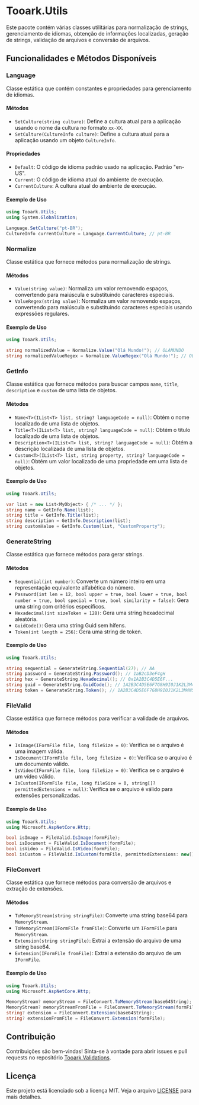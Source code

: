 # Tooark.Utils

Este pacote contém várias classes utilitárias para normalização de strings, gerenciamento de idiomas, obtenção de informações localizadas, geração de strings, validação de arquivos e conversão de arquivos.

## Funcionalidades e Métodos Disponíveis

### Language

Classe estática que contém constantes e propriedades para gerenciamento de idiomas.

#### Métodos

- `SetCulture(string culture)`: Define a cultura atual para a aplicação usando o nome da cultura no formato `xx-XX`.
- `SetCulture(CultureInfo culture)`: Define a cultura atual para a aplicação usando um objeto `CultureInfo`.

#### Propriedades

- `Default`: O código de idioma padrão usado na aplicação. Padrão "en-US".
- `Current`: O código de idioma atual do ambiente de execução.
- `CurrentCulture`: A cultura atual do ambiente de execução.

#### Exemplo de Uso

```csharp
using Tooark.Utils;
using System.Globalization;

Language.SetCulture("pt-BR");
CultureInfo currentCulture = Language.CurrentCulture; // pt-BR
```

### Normalize

Classe estática que fornece métodos para normalização de strings.

#### Métodos

- `Value(string value)`: Normaliza um valor removendo espaços, convertendo para maiúscula e substituindo caracteres especiais.
- `ValueRegex(string value)`: Normaliza um valor removendo espaços, convertendo para maiúscula e substituindo caracteres especiais usando expressões regulares.

#### Exemplo de Uso

```csharp
using Tooark.Utils;

string normalizedValue = Normalize.Value("Olá Mundo!"); // OLAMUNDO
string normalizedValueRegex = Normalize.ValueRegex("Olá Mundo!"); // OLAMUNDO
```

### GetInfo

Classe estática que fornece métodos para buscar campos `name`, `title`, `description` e `custom` de uma lista de objetos.

#### Métodos

- `Name<T>(IList<T> list, string? languageCode = null)`: Obtém o nome localizado de uma lista de objetos.
- `Title<T>(IList<T> list, string? languageCode = null)`: Obtém o título localizado de uma lista de objetos.
- `Description<T>(IList<T> list, string? languageCode = null)`: Obtém a descrição localizada de uma lista de objetos.
- `Custom<T>(IList<T> list, string property, string? languageCode = null)`: Obtém um valor localizado de uma propriedade em uma lista de objetos.

#### Exemplo de Uso

```csharp
using Tooark.Utils;

var list = new List<MyObject> { /* ... */ };
string name = GetInfo.Name(list);
string title = GetInfo.Title(list);
string description = GetInfo.Description(list);
string customValue = GetInfo.Custom(list, "CustomProperty");
```

### GenerateString

Classe estática que fornece métodos para gerar strings.

#### Métodos

- `Sequential(int number)`: Converte um número inteiro em uma representação equivalente alfabética do número.
- `Password(int len = 12, bool upper = true, bool lower = true, bool number = true, bool special = true, bool similarity = false)`: Gera uma string com critérios específicos.
- `Hexadecimal(int sizeToken = 128)`: Gera uma string hexadecimal aleatória.
- `GuidCode()`: Gera uma string Guid sem hífens.
- `Token(int length = 256)`: Gera uma string de token.

#### Exemplo de Uso

```csharp
using Tooark.Utils;

string sequential = GenerateString.Sequential(27); // AA
string password = GenerateString.Password(); // 1aB2cD3eF4gH
string hex = GenerateString.Hexadecimal(); // 0x1A2B3C4D5E6F...
string guid = GenerateString.GuidCode(); // 1A2B3C4D5E6F7G8H9I0J1K2L3M4N5O6P
string token = GenerateString.Token(); // 1A2B3C4D5E6F7G8H9I0J1K2L3M4N5O6P...
```

### FileValid

Classe estática que fornece métodos para verificar a validade de arquivos.

#### Métodos

- `IsImage(IFormFile file, long fileSize = 0)`: Verifica se o arquivo é uma imagem válida.
- `IsDocument(IFormFile file, long fileSize = 0)`: Verifica se o arquivo é um documento válido.
- `IsVideo(IFormFile file, long fileSize = 0)`: Verifica se o arquivo é um vídeo válido.
- `IsCustom(IFormFile file, long fileSize = 0, string[]? permittedExtensions = null)`: Verifica se o arquivo é válido para extensões personalizadas.

#### Exemplo de Uso

```csharp
using Tooark.Utils;
using Microsoft.AspNetCore.Http;

bool isImage = FileValid.IsImage(formFile);
bool isDocument = FileValid.IsDocument(formFile);
bool isVideo = FileValid.IsVideo(formFile);
bool isCustom = FileValid.IsCustom(formFile, permittedExtensions: new[] { ".TXT", ".CSV" });
```

### FileConvert

Classe estática que fornece métodos para conversão de arquivos e extração de extensões.

#### Métodos

- `ToMemoryStream(string stringFile)`: Converte uma string base64 para `MemoryStream`.
- `ToMemoryStream(IFormFile fromFile)`: Converte um `IFormFile` para `MemoryStream`.
- `Extension(string stringFile)`: Extrai a extensão do arquivo de uma string base64.
- `Extension(IFormFile fromFile)`: Extrai a extensão do arquivo de um `IFormFile`.

#### Exemplo de Uso

```csharp
using Tooark.Utils;
using Microsoft.AspNetCore.Http;

MemoryStream? memoryStream = FileConvert.ToMemoryStream(base64String);
MemoryStream? memoryStreamFromFile = FileConvert.ToMemoryStream(formFile);
string? extension = FileConvert.Extension(base64String);
string? extensionFromFile = FileConvert.Extension(formFile);
```

## Contribuição

Contribuições são bem-vindas! Sinta-se à vontade para abrir issues e pull requests no repositório [Tooark.Validations](https://github.com/Tooark/tooark).

## Licença

Este projeto está licenciado sob a licença MIT. Veja o arquivo [LICENSE](../LICENSE) para mais detalhes.
